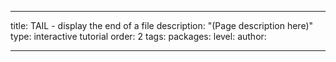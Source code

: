 ---

title: TAIL - display the end of a file
description: "(Page description here)"
type: interactive tutorial
order: 2
tags: 
packages: 
level: 
author: 

---